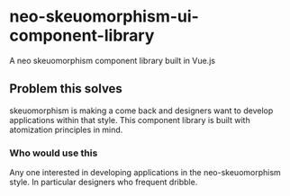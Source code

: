 # neo-skeuomorphism-ui-component-library
A neo skeuomorphism component library built in Vue.js 

## Problem this solves 
skeuomorphism is making a come back and designers want to develop applications within that style. This component library is built with atomization principles in mind. 

### Who would use this
Any one interested in developing applications in the neo-skeuomorphism style. In particular designers who frequent dribble.  
